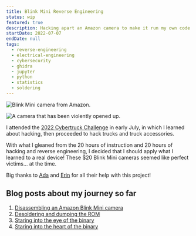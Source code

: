 ```yaml
---
title: Blink Mini Reverse Engineering
status: wip
featured: true
description: Hacking apart an Amazon camera to make it run my own code
startDate: 2022-07-07
endDate: null
tags:
  - reverse-engineering
  - electrical-engineering
  - cybersecurity
  - ghidra
  - jupyter
  - python
  - statistics
  - soldering
---
```


![Blink Mini camera from Amazon.](./blink-mini.jpg)

![A camera that has been violently opened up.](https://astrid.tech/_/2022/07/07/0/opening-attempt-2.jpg)

I attended the [2022 Cybertruck Challenge](https://www.cybertruckchallenge.org/)
in early July, in which I learned about hacking, then proceeded to hack trucks
and truck accessories.

With what I gleaned from the 20 hours of instruction and 20 hours of hacking and
reverse engineering, I decided that I should apply what I learned to a real
device! These \$20 Blink Mini cameras seemed like perfect victims... at the
time.

Big thanks to [Ada](https://twitter.com/lacecard) and
[Erin](https://twitter.com/e_er1n) for all their help with this project!

## Blog posts about my journey so far

1. [Disassembling an Amazon Blink Mini camera](https://astrid.tech/2022/07/07/0/blink-mini-disassembly/)
2. [Desoldering and dumping the ROM](https://astrid.tech/2022/07/13/0/blink-mini-dumping/)
3. [Staring into the eye of the binary](https://astrid.tech/2022/08/03/0/blink-mini-fw-analysis/)
4. [Staring into the heart of the binary](https://astrid.tech/2022/08/06/0/blink-mini-4/)
